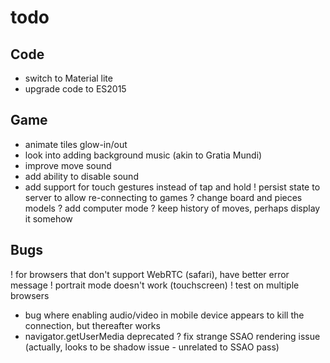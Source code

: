 # todo

## Code
- switch to Material lite
- upgrade code to ES2015

## Game
- animate tiles glow-in/out
- look into adding background music (akin to Gratia Mundi)
- improve move sound
- add ability to disable sound
- add support for touch gestures instead of tap and hold
! persist state to server to allow re-connecting to games
? change board and pieces models
? add computer mode
? keep history of moves, perhaps display it somehow

## Bugs
! for browsers that don't support WebRTC (safari), have better error message
! portrait mode doesn't work (touchscreen)
! test on multiple browsers
- bug where enabling audio/video in mobile device appears to kill the connection, but
  thereafter works
- navigator.getUserMedia deprecated
? fix strange SSAO rendering issue (actually, looks to be shadow issue - unrelated to SSAO pass)

